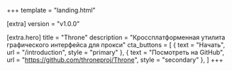 +++
template = "landing.html"

[extra]
version = "v1.0.0"

[extra.hero]
title = "Throne"
description = "Кроссплатформенная утилита графического интерфейса для прокси"
cta_buttons = [
    { text = "Начать", url = "/introduction", style = "primary" },
    { text = "Посмотреть на GitHub", url = "https://github.com/throneproj/Throne", style = "secondary" },
]
+++

